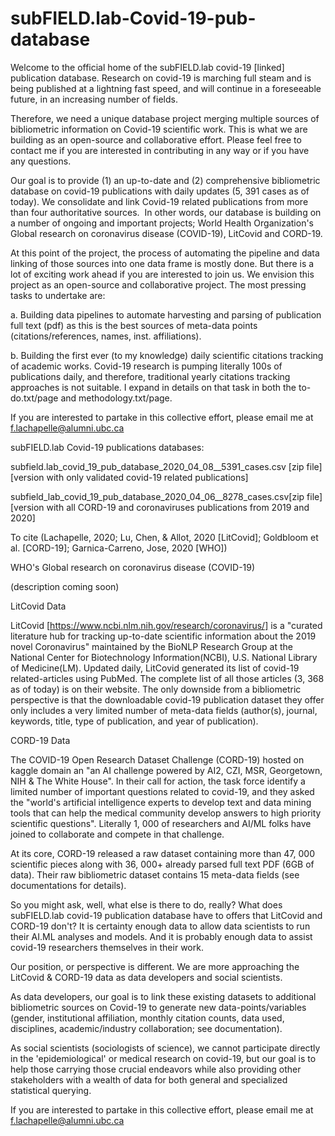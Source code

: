 # subFIELD.lab-Covid-19-pub-database

Welcome to the official home of the subFIELD.lab covid-19 [linked] publication database. Research on covid-19 is marching full steam and is being published at a lightning fast speed, and will continue in a foreseeable future, in an increasing number of fields.

Therefore, we need a unique database project merging multiple sources of bibliometric information on Covid-19 scientific work. This is what we are building as an open-source and collaborative effort. Please feel free to contact me if you are interested in contributing in any way or if you have any questions.

Our goal is to provide (1) an up-to-date and (2) comprehensive bibliometric database on covid-19 publications with daily updates (5, 391 cases as of today). We consolidate and link Covid-19 related publications from more than four authoritative sources.  In other words, our database is building on a number of ongoing and important projects; World Health Organization's Global research on coronavirus disease (COVID-19), LitCovid and CORD-19.

At this point of the project, the process of automating the pipeline and data linking of those sources into one data frame is mostly done. But there is a lot of exciting work ahead if you are interested to join us. We envision this project as an open-source and collaborative project. The most pressing tasks to undertake are:

a. Building data pipelines to automate harvesting and parsing of publication full text (pdf) as this is the best sources of meta-data points (citations/references, names, inst. affiliations).

b. Building the first ever (to my knowledge) daily scientific citations tracking of academic works. Covid-19 research is pumping literally 100s of publications daily, and therefore, traditional yearly citations tracking approaches is not suitable. I expand in details on that task in both the to-do.txt/page and methodology.txt/page.

If you are interested to partake in this collective effort, please email me at f.lachapelle@alumni.ubc.ca

subFIELD.lab Covid-19 publications databases:

subfield.lab_covid_19_pub_database_2020_04_08__5391_cases.csv [zip file] [version with only validated covid-19 related publications]

subfield_lab_covid_19_pub_database_2020_04_06__8278_cases.csv[zip file] [version with all CORD-19 and coronaviruses publications from 2019 and 2020]

To cite (Lachapelle, 2020; Lu, Chen, & Allot, 2020 [LitCovid]; Goldbloom et al. [CORD-19]; Garnica-Carreno, Jose, 2020 [WHO])

WHO's Global research on coronavirus disease (COVID-19)

(description coming soon)

LitCovid Data

LitCovid [https://www.ncbi.nlm.nih.gov/research/coronavirus/] is a "curated literature hub for tracking up-to-date scientific information about the 2019 novel Coronavirus" maintained by the BioNLP Research Group at the National Center for Biotechnology Information(NCBI), U.S. National Library of Medicine(LM). Updated daily, LitCovid generated its list of covid-19 related-articles using PubMed. The complete list of all those articles (3, 368 as of today) is on their website. The only downside from a bibliometric perspective is that the downloadable covid-19 publication dataset they offer only includes a very limited number of meta-data fields (author(s), journal, keywords, title, type of publication, and year of publication).

CORD-19 Data

The COVID-19 Open Research Dataset Challenge (CORD-19) hosted on kaggle domain an "an AI challenge powered by AI2, CZI, MSR, Georgetown, NIH & The White House". In their call for action, the task force identify a limited number of important questions related to covid-19, and they asked the "world's artificial intelligence experts to develop text and data mining tools that can help the medical community develop answers to high priority scientific questions". Literally 1, 000 of researchers and AI/ML folks have joined to collaborate and compete in that challenge.

At its core, CORD-19 released a raw dataset containing more than 47, 000 scientific pieces along with 36, 000+ already parsed full text PDF (6GB of data). Their raw bibliometric dataset contains 15 meta-data fields (see documentations for details).

So you might ask, well, what else is there to do, really? What does subFIELD.lab covid-19 publication database have to offers that LitCovid and CORD-19 don't? It is certainty enough data to allow data scientists to run their AI.ML analyses and models. And it is probably enough data to assist covid-19 researchers themselves in their work.

Our position, or perspective is different. We are more approaching the LitCovid & CORD-19 data as data developers and social scientists.

As data developers, our goal is to link these existing datasets to additional bibliometric sources on Covid-19 to generate new data-points/variables (gender, institutional affiliation, monthly citation counts, data used, disciplines, academic/industry collaboration; see documentation).

As social scientists (sociologists of science), we cannot participate directly in the 'epidemiological' or medical research on covid-19, but our goal is to help those carrying those crucial endeavors while also providing other stakeholders with a wealth of data for both general and specialized statistical querying.

If you are interested to partake in this collective effort, please email me at f.lachapelle@alumni.ubc.ca
